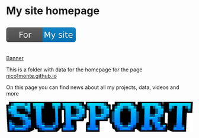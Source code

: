 # My site homepage <p align="left"><a href="https://nico1monte.github.io"><img alt="Site SVG" src="./data_src/badge_sitenote.svg"></a></p>

[Banner](./banner.png)

This is a folder with data for the homepage for the page [nico1monte.github.io](https://nico1monte.github.io)

On this page you can find news about all my projects, data, videos and more

<p align="center">
  <a href="https://mail.google.com/chat/u/0/#chat/space/AAQAUgvzQaM"><img alt="Support button" src="./data_src/support_textbutton.png"/></a>
</p>